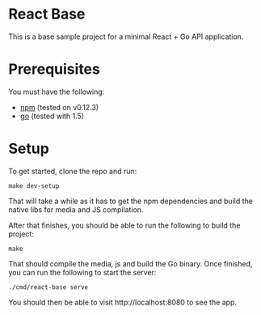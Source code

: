 # React Base
This is a base sample project for a minimal React + Go API application.

# Prerequisites
You must have the following:

- [npm](https://www.npmjs.com/) (tested on v0.12.3)
- [go](http://golang.org) (tested with 1.5)

# Setup
To get started, clone the repo and run:

`make dev-setup`

That will take a while as it has to get the npm dependencies and build the
native libs for media and JS compilation.

After that finishes, you should be able to run the following to build the
project:

`make`

That should compile the media, js and build the Go binary.  Once finished,
you can run the following to start the server:

`./cmd/react-base serve`

You should then be able to visit http://localhost:8080 to see the app.
